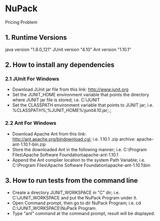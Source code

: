 # NuPack
Pricing Problem

## 1. Runtime Versions
java version "1.8.0_121"
JUnit version "4.10"
Ant version "1.10.1"


## 2. How to install any dependencies
### 2.1 JUnit For Windows
* Download JUnit jar file from this link:  http://www.junit.org
* Set the JUNIT_HOME environment variable that points the directory where JUNIT jar file is stored; i.e. C:\JUNIT
* Set the CLASSPATH environment variable that points to JUNIT jar; i.e. %CLASSPATH%;%JUNIT_HOME%\junit4.10.jar;.;


### 2.2 Ant For Windows
* Download Apache Ant from this link: http://ant.apache.org/bindownload.cgi; i.e. 1.10.1 .zip archive: apache-ant-1.10.1-bin.zip
* Store the downloaded Ant in the following manner; i.e. C:\Program Files\Apache Software Foundation\apache-ant-1.10.1
* Append the Ant complier location to the system Path Variable; i.e. C:\Program Files\Apache Software Foundation\apache-ant-1.10.1\bin


## 3. How to run tests from the command line
* Create a directory JUNIT_WORKSPACE in "C" dir; i.e. C:\JUNIT_WORKSPACE and put the NuPack Program under it.
* Open Command prompt, then go to dir NuPack Program; i.e. cd C:\JUNIT_WORKSPACE\NuPack Program.
* Type "ant" command  at the command prompt, result will be displayed.
